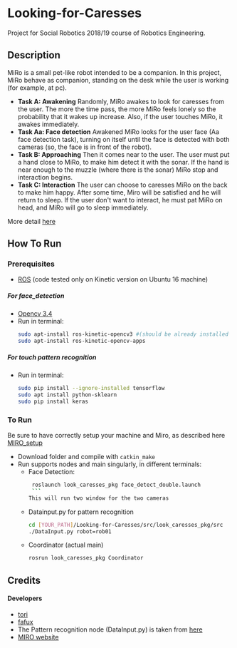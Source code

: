 # Looking-for-Caresses
Project for Social Robotics 2018/19 course of Robotics Engineering.
## Description
MiRo is a small pet-like robot intended to be a companion. In this project, MiRo behave as companion, standing on the desk while the user is working (for example, at pc). 
* **Task A: Awakening** Randomly, MiRo awakes to look for caresses from the user. The more the time pass, the more MiRo feels lonely so the probability that it wakes up increase. Also, if the user touches MiRo, it awakes immediately.
* **Task Aa: Face detection**
Awakened MiRo looks for the user face (Aa face detection task), turning on itself until the face is detected with both cameras (so, the face is in front of the robot).
* **Task B: Approaching** 
Then it comes near to the user. The user must put a hand close to MiRo, to make him detect it with the sonar. If the hand is near enough to the muzzle (where there is the sonar) MiRo stop and interaction begins. 
* **Task C: Interaction**
The user can choose to caresses MiRo on the back to make him happy. After some time, Miro will be satisfied and he will return to sleep. If the user don't want to interact, he must pat MiRo on head, and MiRo will go to sleep immediately.

More detail  [here]()

## How To Run
### Prerequisites
* [ROS](http://www.ros.org/)  (code tested only on Kinetic version on Ubuntu 16 machine)
##### For face_detection
* [Opencv 3.4](https://docs.opencv.org/3.3.0/d7/d9f/tutorial_linux_install.html)
* Run in terminal:
    ```bash
    sudo apt-install ros-kinetic-opencv3 #(should be already installed with previous point)
    sudo apt-install ros-kinetic-opencv-apps
    ```
##### For touch pattern recognition
* Run in terminal:
    ```bash
    sudo pip install --ignore-installed tensorflow
    sudo apt install python-sklearn
    sudo pip install keras
    ```
### To Run 
Be sure to have correctly setup your machine and Miro, as described here [MIRO_setup](https://github.com/EmaroLab/MIRO/blob/master/miro_setup_quick/MIRO_setup)
* Download folder and compile with ```catkin_make ```
* Run supports nodes and main singularly, in different terminals:
   * Face Detection:
        ```bash
         roslaunch look_caresses_pkg face_detect_double.launch
         ```    
        This will run two window for the two cameras
    * Datainput.py for pattern recognition
        ```bash
        cd [YOUR_PATH]/Looking-for-Caresses/src/look_caresses_pkg/src
        ./DataInput.py robot=rob01
        ```
    * Coordinator (actual main)
        ```bash
        rosrun look_caresses_pkg Coordinator
        ```

## Credits
#### Developers
* [tori](https://github.com/torydebra)
* [fafux](https://github.com/fafux)
* The Pattern recognition node (DataInput.py) is taken from [here](https://github.com/EmaroLab/Miro_SocialRobot/blob/master/README.md)
* [MIRO website](http://labs.consequentialrobotics.com/)
